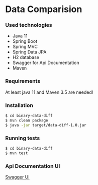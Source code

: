 # Data Comparision

### Used technologies
* Java 11
* Spring Boot
* Spring MVC
* Spring Data JPA
* H2 database
* Swagger for Api Documentation
* Maven

### Requirements 

At least java 11 and Maven 3.5 are needed!

### Installation 

```sh
$ cd binary-data-diff
$ mvn clean package
$ java -jar target/data-diff-1.0.jar 
```

### Running tests

```sh
$ cd binary-data-diff
$ mvn test
```

### Api Documentation UI

[Swagger UI](http://localhost:8080/swagger-ui.html#)
